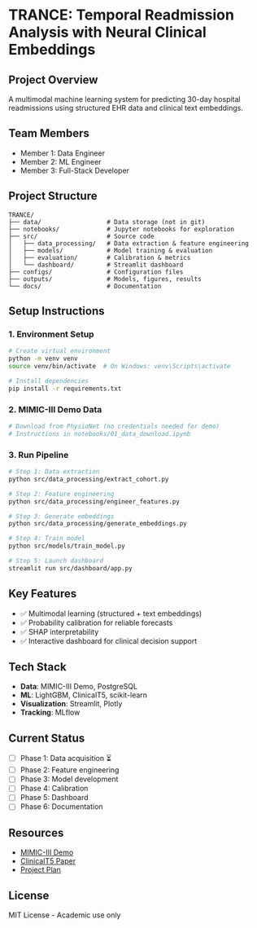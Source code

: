 # TRANCE: Temporal Readmission Analysis with Neural Clinical Embeddings

## Project Overview
A multimodal machine learning system for predicting 30-day hospital readmissions using structured EHR data and clinical text embeddings.

## Team Members
- Member 1: Data Engineer
- Member 2: ML Engineer  
- Member 3: Full-Stack Developer

## Project Structure
```
TRANCE/
├── data/                  # Data storage (not in git)
├── notebooks/             # Jupyter notebooks for exploration
├── src/                   # Source code
│   ├── data_processing/   # Data extraction & feature engineering
│   ├── models/            # Model training & evaluation
│   ├── evaluation/        # Calibration & metrics
│   └── dashboard/         # Streamlit dashboard
├── configs/               # Configuration files
├── outputs/               # Models, figures, results
└── docs/                  # Documentation
```

## Setup Instructions

### 1. Environment Setup
```bash
# Create virtual environment
python -m venv venv
source venv/bin/activate  # On Windows: venv\Scripts\activate

# Install dependencies
pip install -r requirements.txt
```

### 2. MIMIC-III Demo Data
```bash
# Download from PhysioNet (no credentials needed for demo)
# Instructions in notebooks/01_data_download.ipynb
```

### 3. Run Pipeline
```bash
# Step 1: Data extraction
python src/data_processing/extract_cohort.py

# Step 2: Feature engineering
python src/data_processing/engineer_features.py

# Step 3: Generate embeddings
python src/data_processing/generate_embeddings.py

# Step 4: Train model
python src/models/train_model.py

# Step 5: Launch dashboard
streamlit run src/dashboard/app.py
```

## Key Features
- ✅ Multimodal learning (structured + text embeddings)
- ✅ Probability calibration for reliable forecasts
- ✅ SHAP interpretability
- ✅ Interactive dashboard for clinical decision support

## Tech Stack
- **Data**: MIMIC-III Demo, PostgreSQL
- **ML**: LightGBM, ClinicalT5, scikit-learn
- **Visualization**: Streamlit, Plotly
- **Tracking**: MLflow

## Current Status
- [ ] Phase 1: Data acquisition ⏳
- [ ] Phase 2: Feature engineering
- [ ] Phase 3: Model development
- [ ] Phase 4: Calibration
- [ ] Phase 5: Dashboard
- [ ] Phase 6: Documentation

## Resources
- [MIMIC-III Demo](https://physionet.org/content/mimiciii-demo/1.4/)
- [ClinicalT5 Paper](https://arxiv.org/abs/2210.07867)
- [Project Plan](docs/implementation_plan.md)

## License
MIT License - Academic use only
